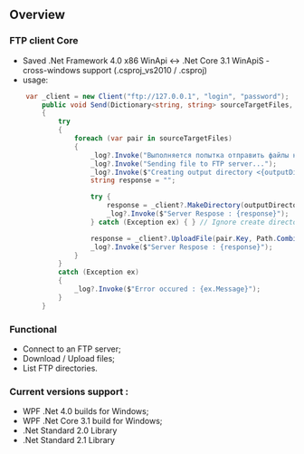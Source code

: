 ## Overview
### FTP client Core
- Saved .Net Framework 4.0 x86 WinApi <-> .Net Core 3.1 WinApiS - cross-windows support (.csproj_vs2010 / .csproj)
- usage:
``` C#
    var _client = new Client("ftp://127.0.0.1", "login", "password");
        public void Send(Dictionary<string, string> sourceTargetFiles, string outputDirectory = "")
        {
            try
            {
                foreach (var pair in sourceTargetFiles)
                {
                    _log?.Invoke("Выполняется попытка отправить файлы на FTP сервер.");
                    _log?.Invoke("Sending file to FTP server...");
                    _log?.Invoke($"Creating output directory <{outputDirectory}>... ");
                    string response = "";

                    try { 
                        response = _client?.MakeDirectory(outputDirectory);
                        _log?.Invoke($"Server Respose : {response}");
                    } catch (Exception ex) { } // Ignore create directory error

                    response = _client?.UploadFile(pair.Key, Path.Combine(outputDirectory, pair.Value));
                    _log?.Invoke($"Server Respose : {response}");
                }
            }
            catch (Exception ex)
            {
                _log?.Invoke($"Error occured : {ex.Message}");
            }
        }
```
### Functional
- Connect to an FTP server;
- Download / Upload files;
- List FTP directories.
	
### Current versions support :
- WPF .Net 4.0 builds for Windows;
- WPF .Net Core 3.1 build for Windows;
- .Net Standard 2.0 Library
- .Net Standard 2.1 Library 
